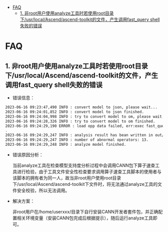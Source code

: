 - [FAQ](#faq)
  - [1. 非root用户使用analyze工具时若使用root目录下/usr/local/Ascend/ascend-toolkit的文件，产生调用fast\_query shell失败的错误](#1-非root用户使用analyze工具时若使用root目录下usrlocalascendascend-toolkit的文件产生调用fast_query-shell失败的错误)
# FAQ

## 1. 非root用户使用analyze工具时若使用root目录下/usr/local/Ascend/ascend-toolkit的文件，产生调用fast_query shell失败的错误

- 错误信息：
```bash
2023-06-16 09:23:47,490 INFO : convert model to json, please wait...
2023-06-16 09:24:01,852 INFO : convert model to json finished.
2023-06-16 09:24:04,998 INFO : try to convert model to om, please wait...
2023-06-16 09:24:28,326 INFO : try to convert model to om finished.
2023-06-16 09:24:29,190 ERROR : load opp data failed, err:exec fast_query shell failed, err:2023-06-16 09:24:29 [ERROR] The input path may be insecure because it does not belong to you.
.
2023-06-16 09:24:29,247 INFO : analysis result has bean written in out/result.csv.
2023-06-16 09:24:29,247 INFO : number of abnormal operators: 13.
2023-06-16 09:24:29,248 INFO : analyze model finished.

```
 

- 错误原因分析：

    当前analyze工具在检查模型支持度分析过程中会调用CANN包下算子速查工具进行检验，由于工具文件安全性检查要求调用算子速查工具脚本的使用者与该脚本的拥有者为同一人，故当非root用户使用root目录下/usr/local/Ascend/ascend-toolkit下文件时，将无法通过analyze工具的文件安全校验，所以无法调用。

- 解决方案：

    非root用户在/home/userxxx/目录下自行安装CANN开发者套件包，并正确配置相关环境变量（安装CANN包完成后根据提示），随后运行analyze工具即可。
